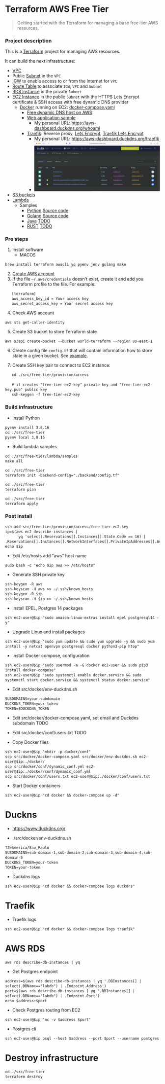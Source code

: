 # Terraform AWS Free Tier

> Getting started with the Terraform for managing a base free-tier AWS resources.

### Project description

This is a [Terraform](https://www.terraform.io/) project for managing AWS resources. 

It can build the next infrastructure:

   * [VPC](https://docs.aws.amazon.com/vpc/latest/userguide/what-is-amazon-vpc.html)
   * Public [Subnet](https://docs.aws.amazon.com/vpc/latest/userguide/working-with-vpcs.html#AddaSubnet) in the `VPC`
   * [IGW](https://docs.aws.amazon.com/vpc/latest/userguide/VPC_Internet_Gateway.html) to enable access to or from the Internet for `VPC`
   * [Route Table](https://docs.aws.amazon.com/vpc/latest/userguide/VPC_Route_Tables.html) to associate `IGW`, `VPC` and `Subnet`
   * [RDS Instance](https://docs.aws.amazon.com/AmazonRDS/latest/UserGuide/concepts.html) in the private `Subnet`
   * [EC2 Instance](https://docs.aws.amazon.com/AWSEC2/latest/UserGuide/concepts.html) in the public `Subnet` with the HTTPS Lets Encrypt certificate & SSH access with free dynamic DNS provider
      * [Docker](https://docs.docker.com/get-started/overview/) running on EC2: [docker-compose.yaml](./src/docker/docker-compose.yaml)
         * [Free dynamic DNS host on AWS](https://www.duckdns.org/)
         * [Web application sample](https://github.com/traefik/whoami)
            * My personal URL: https://aws-dashboard.duckdns.org/whoami
         * [Traefik](https://traefik.io/traefik/): Reverse proxy, [Lets Encrypt](https://letsencrypt.org/), [Traefik Lets Encrypt](https://doc.traefik.io/traefik/https/acme/)
            * My personal URL: https://aws-dashboard.duckdns.org/traefik
            * ![alt text](docs/aws-traefik.png "Traefik reverse proxy running on EC2")
   * [S3 buckets](https://docs.aws.amazon.com/AmazonS3/latest/userguide/Welcome.html) 
   * [Lambda](https://docs.aws.amazon.com/lambda/latest/dg/gettingstarted-concepts.html)
      * Samples
         * [Python](https://github.com/awsdocs/aws-lambda-developer-guide/tree/main/sample-apps/blank-python) [Source code](./src/free-tier/lambda/samples/python)
         * [Golang](https://github.com/awsdocs/aws-lambda-developer-guide/tree/main/sample-apps/blank-go) [Source code](./src/free-tier/lambda/samples/golang/blank-go/function)
         * [Java](https://github.com/awsdocs/aws-lambda-developer-guide/tree/main/sample-apps/blank-java) [TODO]()
         * [RUST](https://docs.aws.amazon.com/sdk-for-rust/latest/dg/lambda.html) [TODO]()

### Pre steps

1. Install software
   * MACOS 
```shell
brew install terraform awscli yq pyenv jenv golang make
```
2. [Create AWS account](https://amazon.com/aws)
3. If the file `~/.aws/credentials` doesn't exist, create it and add you Terraform profile to the file. For example:
```text
   [terraform]
   aws_access_key_id = Your access key
   aws_secret_access_key = Your secret access key 
```
4. Check AWS account
```shell
aws sts get-caller-identity
```
5. Create S3 bucket to store Terraform state
```shell
aws s3api create-bucket --bucket world-terraform --region us-east-1
```
6. Create config file `config.tf` that will contain information how to store state in a given bucket. See [example](./src/free-tier/backend/example.config.tf).

8. Create SSH key pair to connect to EC2 instance:
```shell
   cd ./src/free-tier/provision/access

   # it creates "free-tier-ec2-key" private key and "free-tier-ec2-key.pub" public key
   ssh-keygen -f free-tier-ec2-key
``` 
   
### Build infrastructure

   * Install Python
```shell
pyenv install 3.8.16
cd ./src/free-tier
pyenv local 3.8.16
```

   * Build lambda samples
```shell
cd ./src/free-tier/lambda/samples
make all
```

```shell
cd ./src/free-tier
terraform init -backend-config="./backend/config.tf"
```

```shell
cd ./src/free-tier
terraform plan
```

```shell
cd ./src/free-tier
terraform apply
```

### Post install

```shell
ssh-add src/free-tier/provision/access/free-tier-ec2-key
ip=$(aws ec2 describe-instances | 
      yq 'select(.Reservations[].Instances[].State.Code == 16) | .Reservations[].Instances[].NetworkInterfaces[].PrivateIpAddresses[].Association.PublicIp')
echo $ip
```

   * Edit /etc/hosts add "aws" host name
```shell
sudo bash -c "echo $ip aws >> /etc/hosts"
```

   * Generate SSH private key
```shell
ssh-keygen -R aws  
ssh-keyscan -H aws >> ~/.ssh/known_hosts
ssh-keygen -R $ip
ssh-keyscan -H $ip >> ~/.ssh/known_hosts
```

   * Install EPEL, Postgres 14 packages
```shell
ssh ec2-user@$ip "sudo amazon-linux-extras install epel postgresql14 -y"
```

   * Upgrade Linux and install packages
```shell
ssh ec2-user@$ip "sudo yum update && sudo yum upgrade -y && sudo yum install -y netcat openvpn postgresql docker python3-pip htop"
```

   * Install Docker compose, configuration
```shell
ssh ec2-user@$ip "sudo usermod -a -G docker ec2-user && sudo pip3 install docker-compose"
ssh ec2-user@$ip "sudo systemctl enable docker.service && sudo systemctl start docker.service && systemctl status docker.service"
```

   * Edit src/docker/env-duckdns.sh
```text
SUBDOMAINS=your-subdomain
DUCKDNS_TOKEN=your-token
TOKEN=$DUCKDNS_TOKEN
``` 

   * Edit src/docker/docker-compose.yaml, set email and Duckdns subdomain TODO

   * Edit src/docker/conf/users.txt TODO

   * Copy Docker files
```shell
ssh ec2-user@$ip "mkdir -p docker/conf"
scp src/docker/docker-compose.yaml src/docker/env-duckdns.sh ec2-user@$ip:./docker/
scp src/docker/conf/dynamic_conf.yml ec2-user@$ip:./docker/conf/dynamic_conf.yml
scp src/docker/conf/users.txt ec2-user@$ip:./docker/conf/users.txt
```

   * Start Docker containers
```shell
ssh ec2-user@$ip "cd docker && docker-compose up -d"
```

# Duckns
   * https://www.duckdns.org/

   * ./src/docker/env-duckdns.sh
```text
TZ=America/Sao_Paulo
SUBDOMAINS=sub-domain-1,sub-domain-2,sub-domain-3,sub-domain-4,sub-domain-5
DUCKDNS_TOKEN=your-token
TOKEN=your-token
```

   * Duckdns logs
```shell
ssh ec2-user@$ip "cd docker && docker-compose logs duckdns"
```

# Traefik
   * Traefik logs
```shell
ssh ec2-user@$ip "cd docker && docker-compose logs traefik"
```

# AWS RDS
```shell
aws rds describe-db-instances | yq
```

   * Get Postgres endpoint
```shell
address=$(aws rds describe-db-instances | yq '.DBInstances[] | select(.DBName=="labdb") | .Endpoint.Address')
port=$(aws rds describe-db-instances | yq '.DBInstances[] | select(.DBName=="labdb") | .Endpoint.Port')
echo $address:$port
```

   * Check Postgres routing from EC2
```shell
ssh ec2-user@$ip "nc -v $address $port"
```

   * Postgres cli
```shell
ssh ec2-user@$ip psql --host $address --port $port --username postgres
```

# Destroy infrastructure
```shell
cd ./src/free-tier
terraform destroy
```
